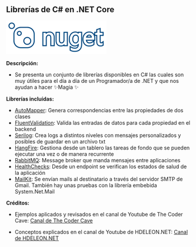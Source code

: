 ## Librerías de C# en .NET Core

[![Nuget Package Manager](https://raw.githubusercontent.com/lcalisaya/librerias-aspnet/master/logo-nuget.png)](https://www.nuget.org/packages)

**Descripción:**

- Se presenta un conjunto de librerías disponibles en C# las cuales son muy útiles para el día a día de un Programador/a de .NET y que nos ayudan a hacer ✨Magia ✨

**Librerías incluídas:**

- [AutoMapper](https://automapper.org/): Genera correspondencias entre las propiedades de dos clases
- [FluentValidation](https://fluentvalidation.net/): Valida las entradas de datos para cada propiedad en el backend
- [Serilog](https://serilog.net/): Crea logs a distintos niveles con mensajes personalizados y posibles de guardar en un archivo txt
- [HangFire](https://docs.hangfire.io/en/latest/): Gestiona desde un tablero las tareas de fondo que se pueden ejecutar una vez o de manera recurrente
- [RabbitMQ](https://www.rabbitmq.com/getstarted.html): Message broker que manda mensajes entre aplicaciones
- [HealthChecks](https://github.com/Xabaril/AspNetCore.Diagnostics.HealthChecks): Desde un endpoint se verifican los estados de salud de la aplicación
- [MailKit](https://github.com/jstedfast/MailKit): Se envían mails al destinatario a través del servidor SMTP de Gmail. También hay unas pruebas con la librería embebida System.Net.Mail

**Créditos:**

- Ejemplos aplicados y revisados en el canal de Youtube de The Coder Cave: [Canal de The Coder Cave](https://www.youtube.com/channel/UCYQsvZrisrXgfCCcf1EbsJQ)

- Conceptos explicados en el canal de Youtube de HDELEON.NET: [Canal de HDELEON.NET](https://www.youtube.com/channel/UCDUdeFslCNoM29MAlZOfdWQ)
